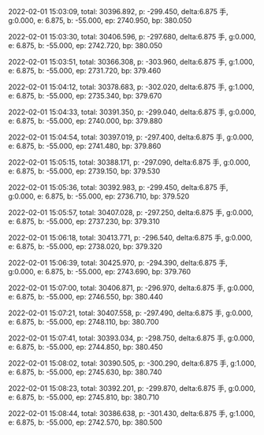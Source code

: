 2022-02-01 15:03:09, total: 30396.892, p: -299.450, delta:6.875 手, g:0.000, e: 6.875, b: -55.000, ep: 2740.950, bp: 380.050

2022-02-01 15:03:30, total: 30406.596, p: -297.680, delta:6.875 手, g:0.000, e: 6.875, b: -55.000, ep: 2742.720, bp: 380.050

2022-02-01 15:03:51, total: 30366.308, p: -303.960, delta:6.875 手, g:1.000, e: 6.875, b: -55.000, ep: 2731.720, bp: 379.460

2022-02-01 15:04:12, total: 30378.683, p: -302.020, delta:6.875 手, g:1.000, e: 6.875, b: -55.000, ep: 2735.340, bp: 379.670

2022-02-01 15:04:33, total: 30391.350, p: -299.040, delta:6.875 手, g:0.000, e: 6.875, b: -55.000, ep: 2740.000, bp: 379.880

2022-02-01 15:04:54, total: 30397.019, p: -297.400, delta:6.875 手, g:0.000, e: 6.875, b: -55.000, ep: 2741.480, bp: 379.860

2022-02-01 15:05:15, total: 30388.171, p: -297.090, delta:6.875 手, g:0.000, e: 6.875, b: -55.000, ep: 2739.150, bp: 379.530

2022-02-01 15:05:36, total: 30392.983, p: -299.450, delta:6.875 手, g:0.000, e: 6.875, b: -55.000, ep: 2736.710, bp: 379.520

2022-02-01 15:05:57, total: 30407.028, p: -297.250, delta:6.875 手, g:0.000, e: 6.875, b: -55.000, ep: 2737.230, bp: 379.310

2022-02-01 15:06:18, total: 30413.771, p: -296.540, delta:6.875 手, g:0.000, e: 6.875, b: -55.000, ep: 2738.020, bp: 379.320

2022-02-01 15:06:39, total: 30425.970, p: -294.390, delta:6.875 手, g:0.000, e: 6.875, b: -55.000, ep: 2743.690, bp: 379.760

2022-02-01 15:07:00, total: 30406.871, p: -296.970, delta:6.875 手, g:0.000, e: 6.875, b: -55.000, ep: 2746.550, bp: 380.440

2022-02-01 15:07:21, total: 30407.558, p: -297.490, delta:6.875 手, g:0.000, e: 6.875, b: -55.000, ep: 2748.110, bp: 380.700

2022-02-01 15:07:41, total: 30393.034, p: -298.750, delta:6.875 手, g:0.000, e: 6.875, b: -55.000, ep: 2744.850, bp: 380.450

2022-02-01 15:08:02, total: 30390.505, p: -300.290, delta:6.875 手, g:1.000, e: 6.875, b: -55.000, ep: 2745.630, bp: 380.740

2022-02-01 15:08:23, total: 30392.201, p: -299.870, delta:6.875 手, g:0.000, e: 6.875, b: -55.000, ep: 2745.810, bp: 380.710

2022-02-01 15:08:44, total: 30386.638, p: -301.430, delta:6.875 手, g:1.000, e: 6.875, b: -55.000, ep: 2742.570, bp: 380.500